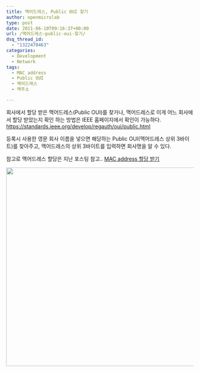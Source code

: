```yaml
---
title: 맥어드레스, Public OUI 찾기
author: openmicrolab
type: post
date: 2011-06-10T09:16:37+00:00
url: /맥어드레스-public-oui-찾기/
dsq_thread_id:
  - "1322470463"
categories:
  - Development
  - Network
tags:
  - MAC address
  - Public OUI
  - 맥어드레스
  - 맥주소

---
```

회사에서&nbsp;할당&nbsp;받은 맥어드레스(Public OUI)를 찾거나, 맥어드레스로 이게 어느 회사에서 할당 받았는지 확인 하는 방법은 IEEE 홈페이지에서 확인이 가능하다.  
<https://standards.ieee.org/develop/regauth/oui/public.html>

등록시 사용한 영문 회사 이름을 넣으면 해당하는 Public OUI(맥어드레스 상위 3바이트)를 찾아주고, 맥어드레스의&nbsp;상위 3바이트를 입력하면 회사명을 알 수 있다.

참고로 맥어드레스 할당은 지난 포스팅 참고..&nbsp;<A title="[http://liketheocean.tistory.com/105]로 이동합니다." href="http://liketheocean.tistory.com/105" target=_blank>MAC address 할당 받기</A>

<P style="MARGIN: 0px">
  <img loading="lazy" src="/images/1/cfile24.uf.113D8D4C4DF1E00811AF43.jpg" class="aligncenter" width="683" height="533" alt="" filename="IEEE_2.jpg" filemime="image/jpeg" />
</P>